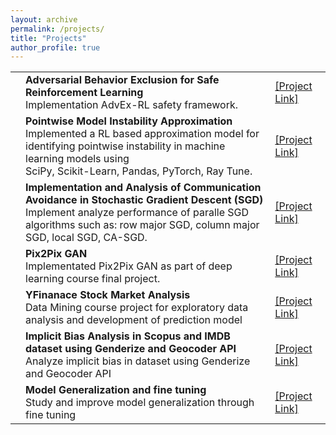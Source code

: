 ```yaml
---
layout: archive
permalink: /projects/
title: "Projects"
author_profile: true
---
```

<div>

<table class="tg">
<!-- <thead>
 
</thead> -->
<tbody>
   <tr>
    <td class="tg-0lax"></td>
    <td class="tg-0lax" colspan="2"><span style="font-weight:bold;font-style:normal"><b>Adversarial Behavior Exclusion for Safe Reinforcement Learning</b></span><br><span style="font-weight:400;font-style:normal">Implementation AdvEx-RL safety framework.</span></td>
    <td class="tg-0lax"><a href="https://github.com/asifurrahman1/AdvEx-RL">[Project Link]</a></td>
  </tr>
  <tr>
    <td class="tg-0lax"></td>
    <td class="tg-0lax" colspan="2"><span style="font-weight:bold;font-style:normal"><b>Pointwise Model Instability Approximation</b></span><br><span style="font-weight:400;font-style:normal">Implemented a RL based approximation model for identifying pointwise instability in machine learning models using </span><br><span style="font-weight:400;font-style:normal">SciPy, Scikit-Learn, Pandas, PyTorch, Ray Tune.</span></td>
    <td class="tg-0lax"><a href="">[Project Link]</a></td>
  </tr>
  <tr>
    <td class="tg-0lax"></td>
    <td class="tg-0lax" colspan="2"><span style="font-weight:bold;font-style:normal"><b>Implementation and Analysis of Communication Avoidance in Stochastic Gradient Descent (SGD)</b></span><br>Implement analyze performance of paralle SGD algorithms such as: row major SGD, column major SGD, local SGD, CA-SGD.</td>
    <td class="tg-0lax"><a href="https://github.com/asifurrahman1/Advance_Parallel_computing_final_project">[Project Link]</a></td>
  </tr>
  <tr>
    <td class="tg-0lax"></td>
    <td class="tg-0lax" colspan="2"><span style="font-weight:bold;font-style:normal"><b>Pix2Pix GAN</b></span><br><span style="font-weight:400;font-style:normal">Implementated Pix2Pix GAN as part of deep learning course final project.</span></td>
    <td class="tg-0lax"><a href="https://github.com/asifurrahman1/Pix2PixCGAN">[Project Link]</a></td>
  </tr>
  <tr>
    <td class="tg-0lax"></td>
    <td class="tg-0lax" colspan="2"><span style="font-weight:bold;font-style:normal"><b>YFinanace Stock Market Analysis</b></span><br><span style="font-weight:400;font-style:normal">Data Mining course project for exploratory data analysis and development of prediction model</span></td>
    <td class="tg-0lax"><a href="https://github.com/asifurrahman1/DM_Project4_stock_market_analysis">[Project Link]</a></td>
  </tr>
  <tr>
    <td class="tg-0lax"></td>
    <td class="tg-0lax" colspan="2"><span style="font-weight:bold;font-style:normal"><b>Implicit Bias Analysis in Scopus and IMDB dataset using Genderize and Geocoder API</b></span><br><span style="font-weight:400;font-style:normal">Analyze implicit bias in dataset using Genderize and Geocoder API</span></td>
    <td class="tg-0lax"><a href="https://github.com/asifurrahman1/DM_project5_fairness_finding_implicit_bias_in_imdb_movie_and_scopus_dataset_genderize-geocoder">[Project Link]</a></td>
  </tr>
  <tr>
    <td class="tg-0lax"></td>
    <td class="tg-0lax" colspan="2"><span style="font-weight:bold;font-style:normal"><b>Model Generalization and fine tuning </b></span><br><span style="font-style:normal">Study and improve model generalization through fine tuning</span></td>
    <td class="tg-0lax"><a href="https://github.com/asifurrahman1/DL_project_activation_observation_and_fine_tuning">[Project Link]</a></td>
  </tr>
</tbody>
</table>
</div>


